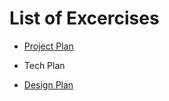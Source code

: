 # List of Excercises

* [Project Plan](Project_Plan.md)

* Tech Plan

* [Design Plan](Design_Plan.md)
